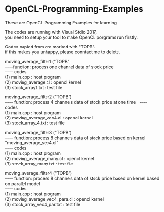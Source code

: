 # OpenCL-Programming-Examples
These are OpenCL Programming Examples for learning.

The codes are running with Visual Stdio 2017,  
you need to setup your tool to make OpenCL porgrams run firstly. 

Codes copied from <The OpenCL Programming Book> are marked with "TOPB".  
if this makes you unhappy, please conntact me to delete.  
  
moving_average_filter1 ("TOPB")  
  ----function: process one channel data of stock price   
  ---- codes   
    (1) main.cpp                 : host program  
    (2) moving_average.cl        : opencl kernel  
    (3) stock_array1.txt         : test file  

moving_average_filter2 ("TOPB")  
  ---- function: process 4 channels data of stock price at one time   
  ---- codes  
    (1) main.cpp                 : host program  
    (2) moving_average_vec4.cl   : opencl kernel  
    (3) stock_array_4.txt        : test file  
    
moving_average_filter3 ("TOPB")  
  ---- function: process 8 channels data of stock price based on kernel "moving_average_vec4.cl"  
  ---- codes  
    (1) main.cpp                 : host program  
    (2) moving_average_many.cl   : opencl kernel  
    (3) stock_array_many.txt     : test file  

moving_average_filter4 ("TOPB")  
  ---- function: process 8 channels data of stock price based on kernel based on parallel model  
  ---- codes  
    (1) main.cpp                 : host program  
    (2) moving_average_vec4_para.cl : opencl kernel  
    (3) stock_array_vec4_par.txt : test file  






